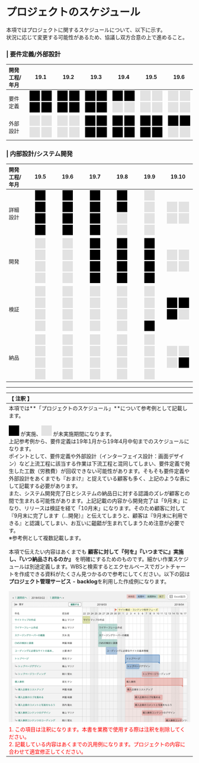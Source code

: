 # プロジェクトのスケジュール
本項ではプロジェクトに関するスケジュールについて、以下に示す。  
状況に応じて変更する可能性があるため、協議し双方合意の上で進めること。

### | 要件定義/外部設計
|開発工程/年月|19.1|19.2|19.3|19.4|19.5|19.6|
|:---|:---:|:---:|:---:|:---:|:---:|:---:|
|要件定義| ![image](./image/square1.svg) ![image](./image/square1.svg) ![image](./image/square1.svg) ![image](./image/square1.svg) | ![image](./image/square1.svg) ![image](./image/square1.svg) ![image](./image/square1.svg) ![image](./image/square1.svg)  | ![image](./image/square1.svg) ![image](./image/square1.svg) ![image](./image/square1.svg) ![image](./image/square1.svg)  |  ![image](./image/square1.svg)  ![image](./image/square1.svg) ![image](./image/square2.svg) ![image](./image/square2.svg) | ![image](./image/square2.svg) ![image](./image/square2.svg) ![image](./image/square2.svg) ![image](./image/square2.svg)  | ![image](./image/square2.svg) ![image](./image/square2.svg) ![image](./image/square2.svg) ![image](./image/square2.svg)  |
|外部設計| ![image](./image/square2.svg) ![image](./image/square2.svg) ![image](./image/square2.svg) ![image](./image/square2.svg) | ![image](./image/square2.svg) ![image](./image/square2.svg) ![image](./image/square2.svg) ![image](./image/square2.svg)  | ![image](./image/square1.svg) ![image](./image/square1.svg) ![image](./image/square1.svg) ![image](./image/square1.svg)  |  ![image](./image/square1.svg)  ![image](./image/square1.svg) ![image](./image/square1.svg) ![image](./image/square1.svg) | ![image](./image/square1.svg) ![image](./image/square1.svg) ![image](./image/square1.svg) ![image](./image/square1.svg)  | ![image](./image/square1.svg) ![image](./image/square1.svg) ![image](./image/square2.svg) ![image](./image/square2.svg)  |


### | 内部設計/システム開発
|開発工程/年月|19.5|19.6|19.7|19.8|19.9|19.10|
|:---|:---:|:---:|:---:|:---:|:---:|:---:|
|詳細設計| ![image](./image/square1.svg) ![image](./image/square1.svg) ![image](./image/square1.svg) ![image](./image/square1.svg) | ![image](./image/square1.svg) ![image](./image/square1.svg) ![image](./image/square1.svg) ![image](./image/square1.svg)  | ![image](./image/square1.svg) ![image](./image/square1.svg) ![image](./image/square1.svg) ![image](./image/square1.svg)  |  ![image](./image/square1.svg)  ![image](./image/square1.svg) ![image](./image/square2.svg) ![image](./image/square2.svg) | ![image](./image/square2.svg) ![image](./image/square2.svg) ![image](./image/square2.svg) ![image](./image/square2.svg)  | ![image](./image/square2.svg) ![image](./image/square2.svg) ![image](./image/square2.svg) ![image](./image/square2.svg)  |
|開発| ![image](./image/square2.svg) ![image](./image/square2.svg) ![image](./image/square2.svg) ![image](./image/square2.svg) | ![image](./image/square2.svg) ![image](./image/square2.svg) ![image](./image/square2.svg) ![image](./image/square2.svg)  | ![image](./image/square1.svg) ![image](./image/square1.svg) ![image](./image/square1.svg) ![image](./image/square1.svg)  |  ![image](./image/square1.svg)  ![image](./image/square1.svg) ![image](./image/square1.svg) ![image](./image/square1.svg) | ![image](./image/square1.svg) ![image](./image/square1.svg) ![image](./image/square1.svg) ![image](./image/square1.svg)  | ![image](./image/square2.svg) ![image](./image/square2.svg) ![image](./image/square2.svg) ![image](./image/square2.svg)  |
|検証| ![image](./image/square2.svg) ![image](./image/square2.svg) ![image](./image/square2.svg) ![image](./image/square2.svg) | ![image](./image/square2.svg) ![image](./image/square2.svg) ![image](./image/square2.svg) ![image](./image/square2.svg)  | ![image](./image/square2.svg) ![image](./image/square2.svg) ![image](./image/square2.svg) ![image](./image/square2.svg)  |  ![image](./image/square2.svg)  ![image](./image/square2.svg) ![image](./image/square2.svg) ![image](./image/square2.svg) | ![image](./image/square2.svg) ![image](./image/square2.svg) ![image](./image/square2.svg) ![image](./image/square1.svg)  | ![image](./image/square1.svg) ![image](./image/square1.svg) ![image](./image/square1.svg) ![image](./image/square2.svg)  |
|納品| ![image](./image/square2.svg) ![image](./image/square2.svg) ![image](./image/square2.svg) ![image](./image/square2.svg) | ![image](./image/square2.svg) ![image](./image/square2.svg) ![image](./image/square2.svg) ![image](./image/square2.svg)  | ![image](./image/square2.svg) ![image](./image/square2.svg) ![image](./image/square2.svg) ![image](./image/square2.svg)  |  ![image](./image/square2.svg)  ![image](./image/square2.svg) ![image](./image/square2.svg) ![image](./image/square2.svg) | ![image](./image/square2.svg) ![image](./image/square2.svg) ![image](./image/square2.svg) ![image](./image/square2.svg)  | ![image](./image/square2.svg) ![image](./image/square2.svg) ![image](./image/square2.svg) ![image](./image/square1.svg)  |

---

|【 注釈 】|
|:---|
|本項では**「プロジェクトのスケジュール」**について参考例として記載します。<br><br>![image](./image/square1.svg) が実施、![image](./image/square2.svg) が未実施期間になります。<br>上記参考例から、要件定義は19年1月から19年4月中旬までのスケジュールになります。<br>ポイントとして、要件定義や外部設計（インターフェイス設計：画面デザイン）など上流工程に該当する作業は下流工程と混同してしまい、要件定義で発生した工数（労務費）が回収できない可能性があります。そもそも要件定義や外部設計をあくまでも『おまけ』と捉えている顧客も多く、上記のような表にして記載する必要があります。<br>また、システム開発完了日とシステムの納品日に対する認識のズレが顧客との間で生まれる可能性があります。上記記載の内容から開発完了は「9月末」になり、リリースは検証を経て「10月末」になります。そのため顧客に対して『9月末に完了します（...開発）』と伝えてしまうと、顧客は『9月末に利用できる』と認識してしまい、お互いに齟齬が生まれてしまうため注意が必要です。<br>※参考例として複数記載します。<br><br>本項で伝えたい内容はあくまでも **顧客に対して『何を』『いつまでに』実施し、『いつ納品されるのか』** を明確にするためのものです。細かい作業スケジュールは別途定義します。WBSと検索するとエクセルベースでガントチャートを作成できる資料がたくさん見つかるので参考にしてください。以下の図は **プロジェクト管理サービス - backlog**を利用した作成例になります。<br><br>![image](./image/capture_solution.png)|
|<span style='color:#f00'>1. この項目は注釈になります。本書を業務で使用する際は注釈を削除してください。<br>2. 記載している内容はあくまでの汎用例になります。プロジェクトの内容に合わせて適宜修正してください。</span>|

